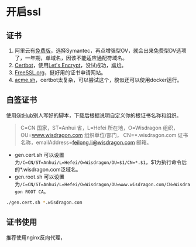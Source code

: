 # 开启ssl

## 证书

1. 阿里云有[免费版](https://common-buy.aliyun.com/?spm=5176.7968328.1266638..feee1232kFUd5K&commodityCode=cas#/buy)，选择Symantec，再点增强型OV，就会出来免费型DV选项了，一年期，单域名，因该不能适应通配符域名。
2. [Certbot](https://certbot.eff.org)，使用[Let's Encrypt](https://letsencrypt.org/)，没试成功，尴尬。
3. [FreeSSL.org](https://freessl.cn)，挺好用的证书申请网站。
4. [acme.sh](https://github.com/Neilpang/acme.sh)，certbot太复杂，可以尝试这个，貌似还可以使用docker运行。

## 自签证书

使用[GitHub](https://github.com/Fishdrowned/ssl)别人写好的脚本，下载后根据说明自定义你的根证书名称和组织。

> C=CN 国家，ST=Anhui 省，L=Hefei 所在地，O=Wisdragon 组织，OU=www.wisdragon.com 组织单位/部门， CN=*.wisdragon.com 证书名称，emailAddress=feilong.li@wisdragon.com 邮箱。

- gen.cert.sh 可以设置为`/C=CN/ST=Anhui/L=Hefei/O=Wisdragon/OU=$1/CN=*.$1`，$1为执行命令后的*.wisdragon.com泛域名。
- gen.root.sh 可以设置为`/C=CN/ST=Anhui/L=Hefei/O=Wisdragon/OU=www.wisdragon.com/CN=Wisdragon ROOT CA`。

```sh
./gen.cert.sh *.wisdragon.com
```

[想自己创建的可以参考]: https://wangye.org/blog/archives/732/

## 证书使用

推荐使用nginx反向代理，
